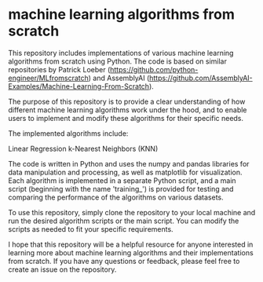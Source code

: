 # machine learning algorithms from scratch

This repository includes implementations of various machine learning algorithms from scratch using Python. The code is based on similar repositories by Patrick Loeber (https://github.com/python-engineer/MLfromscratch) and AssemblyAI (https://github.com/AssemblyAI-Examples/Machine-Learning-From-Scratch).

The purpose of this repository is to provide a clear understanding of how different machine learning algorithms work under the hood, and to enable users to implement and modify these algorithms for their specific needs.

The implemented algorithms include:

Linear Regression
k-Nearest Neighbors (KNN)

The code is written in Python and uses the numpy and pandas libraries for data manipulation and processing, as well as matplotlib for visualization. Each algorithm is implemented in a separate Python script, and a main script (beginning with the name 'training_') is provided for testing and comparing the performance of the algorithms on various datasets.

To use this repository, simply clone the repository to your local machine and run the desired algorithm scripts or the main script. You can modify the scripts as needed to fit your specific requirements.

I hope that this repository will be a helpful resource for anyone interested in learning more about machine learning algorithms and their implementations from scratch. If you have any questions or feedback, please feel free to create an issue on the repository.
